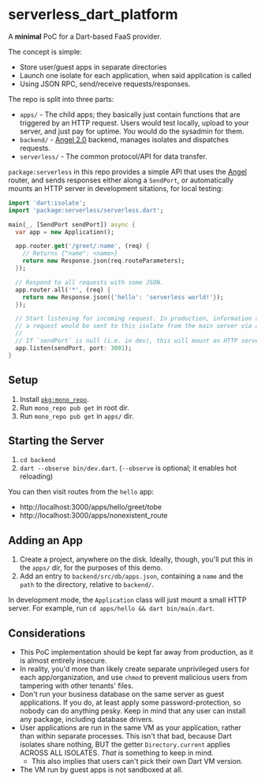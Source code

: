# serverless_dart_platform
A **minimal** PoC for a Dart-based FaaS provider.

The concept is simple:
* Store user/guest apps in separate directories
* Launch one isolate for each application, when said application is called
* Using JSON RPC, send/receive requests/responses.

The repo is split into three parts:
* `apps/` - The child apps; they basically just contain functions that are triggered
by an HTTP request. Users would test locally, upload to your server, and just pay for
uptime. *You* would do the sysadmin for them.
* `backend/` - [Angel 2.0](https://angel-dart.github.io) backend, manages isolates and dispatches requests.
* `serverless/` - The common protocol/API for data transfer.

`package:serverless` in this repo provides a simple API that uses the
[Angel](https://angel-dart.github.io) router, and sends responses either along a `SendPort`, or automatically
mounts an HTTP server in development sitations, for local testing:

```dart
import 'dart:isolate';
import 'package:serverless/serverless.dart';

main(_, [SendPort sendPort]) async {
  var app = new Application();

  app.router.get('/greet/:name', (req) {
    // Returns {"name": <name>}
    return new Response.json(req.routeParameters);
  });

  // Respond to all requests with some JSON.
  app.router.all('*', (req) {
    return new Response.json({'hello': 'serverless world!'});
  });

  // Start listening for incoming request. In production, information about
  // a request would be sent to this isolate from the main server via a SendPort.
  //
  // If `sendPort` is null (i.e. in dev), this will mount an HTTP server instead.
  app.listen(sendPort, port: 3001);
}
```

## Setup
1. Install [`pkg:mono_repo`](https://github.com/dart-lang/mono_repo).
2. Run `mono_repo pub get` in root dir.
3. Run `mono_repo pub get` in `apps/` dir.

## Starting the Server
1. `cd backend`
2. `dart --observe bin/dev.dart`. (`--observe` is optional; it enables hot reloading)

You can then visit routes from the `hello` app:
* http://localhost:3000/apps/hello/greet/tobe
* http://localhost:3000/apps/nonexistent_route

## Adding an App
1. Create a project, anywhere on the disk. Ideally, though, you'll
put this in the `apps/` dir, for the purposes of this demo.
2. Add an entry to `backend/src/db/apps.json`, containing a `name` and the `path` to the directory, relative to `backend/`.

In development mode, the `Application` class will just mount a small HTTP server.
For example, run `cd apps/hello && dart bin/main.dart`.

## Considerations
* This PoC implementation should be kept far away from production, as
it is almost entirely insecure.
* In reality, you'd more than likely create separate unprivileged users
for each app/organization, and use `chmod` to prevent malicious users from tampering
with other tenants' files.
* Don't run your business database on the same server as guest applications. If you do,
at least apply some password-protection, so nobody can do anything pesky. Keep in mind
that any user can install any package, including database drivers.
* User applications are run in the same VM as your application, rather than within
separate processes. This isn't that bad, because Dart isolates share nothing, BUT
the getter `Directory.current` applies ACROSS ALL ISOLATES. *That* is something
to keep in mind.
    * This also implies that users can't pick their own Dart VM version.
* The VM run by guest apps is not sandboxed at all.